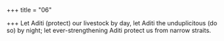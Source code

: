 +++
title = "06"

+++
Let Aditi (protect) our livestock by day, let Aditi the unduplicitous (do  so) by night;
let ever-strengthening Aditi protect us from narrow straits.